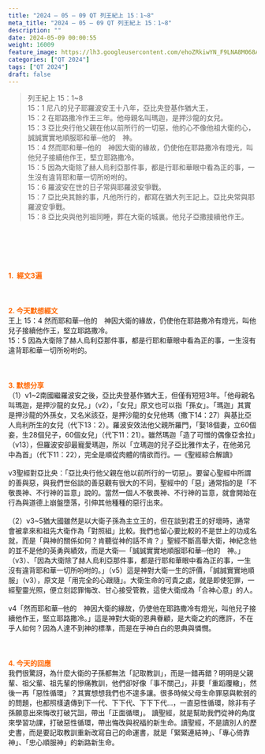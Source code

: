 ```yaml
---
title: "2024 – 05 – 09 QT 列王紀上 15：1~8"
meta_title: "2024 – 05 – 09 QT 列王紀上 15：1~8"
description: ""
date: 2024-05-09 00:00:55
weight: 16009
feature_image: https://lh3.googleusercontent.com/ehoZRkiwYN_F9LNA8M068AYxt73EavCZno-PD1cJRuf5BbSkQVUWr3gNEbt5kSs28Pb_Elg17kSrtf9ybWvojWoMV6I4tPM3vGRGDq6GkKkPdL2Gut4QAIw4-uykKUAtNiKgQKntvsU=w800
categories: ["QT 2024"]
tags: ["QT 2024"]
draft: false
---
```


<blockquote>列王紀上 15：1~8<br />
15：1 尼八的兒子耶羅波安王十八年，亞比央登基作猶大王，<br />
15：2 在耶路撒冷作王三年。他母親名叫瑪迦，是押沙龍的女兒。<br />
15：3 亞比央行他父親在他以前所行的一切惡，他的心不像他祖大衛的心，誠誠實實地順服耶和華─他的　神。<br />
15：4 然而耶和華─他的　神因大衛的緣故，仍使他在耶路撒冷有燈光，叫他兒子接續他作王，堅立耶路撒冷。<br />
15：5 因為大衛除了赫人烏利亞那件事，都是行耶和華眼中看為正的事，一生沒有違背耶和華一切所吩咐的。<br />
15：6 羅波安在世的日子常與耶羅波安爭戰。<br />
15：7 亞比央其餘的事，凡他所行的，都寫在猶大列王記上。亞比央常與耶羅波安爭戰。<br />
15：8 亞比央與他列祖同睡，葬在大衛的城裏。他兒子亞撒接續他作王。</blockquote><br />
&nbsp;<br />
<br />
&nbsp;<br />
<br />
<span style="color: #ff6600;"><strong>1.  經文3遍</strong></span><br />
<br />
&nbsp;<br />
<br />
<span style="color: #ff6600;"><strong>2. 今天默想經文<br />
</strong></span>王上 15：4 然而耶和華─他的　神因大衛的緣故，仍使他在耶路撒冷有燈光，叫他兒子接續他作王，堅立耶路撒冷。<br />
15：5 因為大衛除了赫人烏利亞那件事，都是行耶和華眼中看為正的事，一生沒有違背耶和華一切所吩咐的。<br />
<br />
&nbsp;<br />
<br />
<strong><span style="color: #ff6600;">3. 默想分享<br />
</span></strong>（1）v1~2南國繼羅波安之後，亞比央登基作猶大王，但僅有短短3年。「他母親名叫瑪迦，是押沙龍的女兒。」（v2），「女兒」原文也可以指「孫女」。「瑪迦」其實是押沙龍的外孫女，又名米該亞，是押沙龍的女兒他瑪（撒下14：27）與基比亞人烏利所生的女兒（代下13：2）。羅波安效法他父親所羅門，「娶18個妻，立60個妾，生28個兒子，60個女兒」（代下11：21）。雖然瑪迦「造了可憎的偶像亞舍拉」（v13），但羅波安卻最寵愛瑪迦，所以「立瑪迦的兒子亞比雅作太子，在他弟兄中為首」（代下11：22），完全是順從肉體的情欲而行。—《聖經綜合解讀》<br />
<br />
v3聖經對亞比央：「亞比央行他父親在他以前所行的一切惡」。要留心聖經中所謂的善與惡，與我們世俗談的善惡觀有很大的不同，聖經中的「惡」通常指的是「不敬畏神、不行神的旨意」說的。當然一個人不敬畏神、不行神的旨意，就會開始在行為與道德上崩盤墮落，引伸其他種種的惡行出來。<br />
<br />
（2）v3~5猶大國雖然是以大衛子孫為主立王的，但在談到君王的好壞時，通常會被拿來和祖先大衛作為「對照組」比較。我們也留心要比較的不是世上的功成名就，而是「與神的關係如何？肯聽從神的話不肯？」聖經不斷高舉大衛，神紀念他的並不是他的英勇與績效，而是大衛—「誠誠實實地順服耶和華─他的　神。」（v3）、「因為大衛除了赫人烏利亞那件事，都是行耶和華眼中看為正的事，一生沒有違背耶和華一切所吩咐的。」（v5）這是神對大衛一生的評價，「誠誠實實地順服」（v3），原文是「用完全的心跟隨」。大衛生命的可貴之處，就是即使犯罪，一經聖靈光照，便立刻認罪悔改、甘心接受管教，這使大衛成為「合神心意」的人。<br />
<br />
v4「然而耶和華─他的　神因大衛的緣故，仍使他在耶路撒冷有燈光，叫他兒子接續他作王，堅立耶路撒冷。」這是神對大衛的恩典眷顧，是大衛之約的應許，不在乎人如何？因為人達不到神的標準，而是在乎神白白的恩典與憐憫。<br />
<br />
&nbsp;<br />
<br />
<strong style="font-size: inherit;"><span style="color: #ff6600;">4. 今天的回應<br />
</span></strong>我們很驚訝，為什麼大衛的子孫都無法「記取教訓」，而是一錯再錯？明明是父親輩、祖父輩、祖先輩的慘痛教訓，他們卻好像「事不關己」，非要「重蹈覆轍」，然後一再「惡性循環」？其實想想我們也不遑多讓。很多時候父母生命罪惡與軟弱的的問題，也都照樣遺傳到下一代、下下代、下下下代…，一直惡性循環，除非有子孫願意出來悔改打破咒詛，帶出「正面循環」。 讀聖經，就是幫助我們從神的角度來學習功課，打破惡性循環，帶出悔改與祝福的新生命。讀聖經，不是讀別人的歷史書，而是要記取教訓重新改寫自己的命運書，就是「緊緊連結神」、「專心倚靠神」、「忠心順服神」的新路新生命。<br />
<br />
&nbsp;<br />
<br />
<audio style="display: none;" controls="controls"></audio><br />
<br />
<audio style="display: none;" controls="controls"></audio><br />
<br />
<audio style="display: none;" controls="controls"></audio><br />
<br />
<audio style="display: none;" controls="controls"></audio><br />
<br />
<audio style="display: none;" controls="controls"></audio>
        